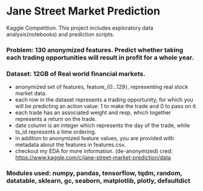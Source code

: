 # Jane Street Market Prediction

Kaggle Competition. This project includes exploratory data analysis(notebooks) and prediction scripts.
### Problem: 130 anonymized features. Predict whether taking each trading opportunities will result in profit for a whole year.

### Dataset: 12GB of Real world financial markets. 
- anonymized set of features, feature_{0...129}, representing real stock market data.
- each row in the dataset represents a trading opportunity, for which you will be predicting an action value: 1 to make the trade and 0 to pass on it.
- each trade has an associated weight and resp, which together represents a return on the trade.
- date column is an integer which represents the day of the trade, while ts_id represents a time ordering.
- in addition to anonymized feature values, you are provided with metadata about the features in features.csv.
- checkout my EDA for more information. (de-anonymized)
cred: https://www.kaggle.com/c/jane-street-market-prediction/data

### Modules used: numpy, pandas, tensorflow, tqdm, random, datatable, sklearn, gc, seaborn, matplotlib, plotly, defaultdict
